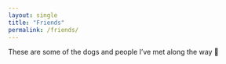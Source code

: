 ```yaml
---
layout: single
title: "Friends"
permalink: /friends/
---
```


These are some of the dogs and people I’ve met along the way 🐶
